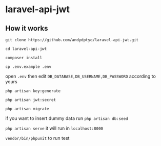 # laravel-api-jwt

## How it works

`git clone https://github.com/andydptyo/laravel-api-jwt.git`

`cd laravel-api-jwt`

`composer install`

`cp .env.example .env`

open `.env` then edit `DB_DATABASE,DB_USERNAME,DB_PASSWORD` according to yours

`php artisan key:generate`

`php artisan jwt:secret`

`php artisan migrate`

if you want to insert dummy data run `php artisan db:seed`

`php artisan serve` it will run in `localhost:8000`

`vendor/bin/phpunit` to run test
